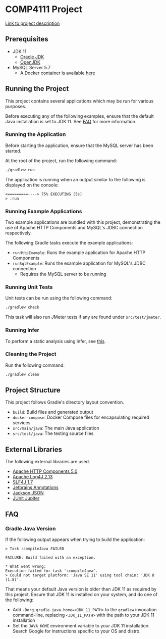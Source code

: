 # COMP4111 Project

[Link to project description](https://course.cse.ust.hk/comp4111/project.html)

## Prerequisites

- JDK 11
    - [Oracle JDK](https://www.oracle.com/java/technologies/javase-jdk11-downloads.html)
    - [OpenJDK](https://jdk.java.net/java-se-ri/11)
- MySQL Server 5.7
    - A Docker container is available [here](docker-compose/mysql)

## Running the Project

This project contains several applications which may be run for various purposes.

Before executing any of the following examples, ensure that the default Java installation is set to JDK 11. See 
[FAQ](#faq) for more information.

### Running the Application

Before starting the application, ensure that the MySQL server has been started.

At the root of the project, run the following command:

```sh
./gradlew run
```

The application is running when an output similar to the following is displayed on the console:

```
<=========----> 75% EXECUTING [5s]
> :run
```

### Running Example Applications

Two example applications are bundled with this project, demonstrating the use of Apache HTTP Components and MySQL's JDBC
connection respectively.

The following Gradle tasks execute the example applications:

- `runHttpExample`: Runs the example application for Apache HTTP Components
- `runSqlExample`: Runs the example application for MySQL's JDBC connection
    - Requires the MySQL server to be running

### Running Unit Tests

Unit tests can be run using the following command:

```sh
./gradlew check
```

This task will also run JMeter tests if any are found under `src/test/jmeter`.

### Running Infer

To perform a static analysis using infer, see [this](docker-compose/infer).

### Cleaning the Project

Run the following command:

```sh
./gradlew clean
```

## Project Structure

This project follows Gradle's directory layout convention.

- `build`: Build files and generated output
- `docker-compose`: Docker Compose files for encapsulating required services
- `src/main/java`: The main Java application
- `src/test/java`: The testing source files

## External Libraries

The following external libraries are used.

- [Apache HTTP Components 5.0](http://hc.apache.org/httpcomponents-core-ga/)
- [Apache Log4J 2.13](https://logging.apache.org/log4j/)
- [SLF4J 1.7](http://www.slf4j.org/)
- [Jetbrains Annotations](https://github.com/JetBrains/java-annotations)
- [Jackson JSON](https://github.com/FasterXML/jackson)
- [JUnit Jupiter](https://junit.org/junit5/)

## FAQ

### Gradle Java Version

If the following output appears when trying to build the application:

```
> Task :compileJava FAILED

FAILURE: Build failed with an exception.

* What went wrong:
Execution failed for task ':compileJava'.
> Could not target platform: 'Java SE 11' using tool chain: 'JDK 8 (1.8)'.

```

That means your default Java version is older than JDK 11 as required by this project. Ensure that JDK 11 is installed 
on your system, and do one of the following:

- Add `-Dorg.gradle.java.home=<JDK_11_PATH>` to the `gradlew` invocation command-line, replacing `<JDK_11_PATH>` with 
the path to your JDK 11 installation
- Set the `JAVA_HOME` environment variable to your JDK 11 installation. Search Google for instructions specific to your 
OS and distro.

